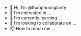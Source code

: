 - 👋 Hi, I’m @thanphuonglanty
- 👀 I’m interested in ...
- 🌱 I’m currently learning ...
- 💞️ I’m looking to collaborate on ...
- 📫 How to reach me ...

<!---
thanphuonglanty/thanphuonglanty is a ✨ special ✨ repository because its `README.md` (this file) appears on your GitHub profile.
You can click the Preview link to take a look at your changes.
--->
